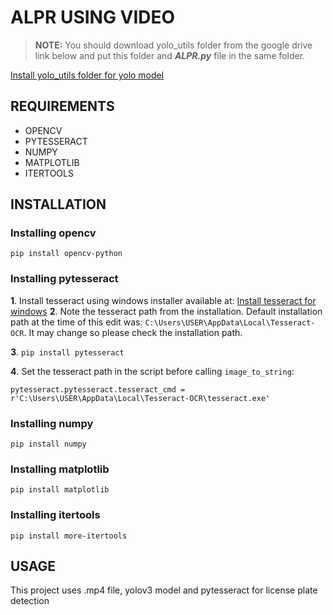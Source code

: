 # ALPR USING VIDEO

> **NOTE:** You should download yolo_utils folder from the google drive link below and put this folder and ***ALPR.py*** file in the same folder.  

[Install yolo_utils folder for yolo model](https://drive.google.com/drive/folders/1Aea2ZMeMf9Teans9awg7AIE2bkiTWJjG?usp=sharing)
## REQUIREMENTS

- OPENCV
- PYTESSERACT
- NUMPY
- MATPLOTLIB
- ITERTOOLS


## INSTALLATION
### Installing opencv
`pip install opencv-python`

### Installing pytesseract
**1**. Install tesseract using windows installer available at: [Install tesseract for windows](https://github.com/UB-Mannheim/tesseract/wiki)
**2**. Note the tesseract path from the installation. Default installation path at the time of this edit was:  `C:\Users\USER\AppData\Local\Tesseract-OCR`. It may change so please check the installation path.

**3**.  `pip install pytesseract`

**4**. Set the tesseract path in the script before calling  `image_to_string`:

`pytesseract.pytesseract.tesseract_cmd = r'C:\Users\USER\AppData\Local\Tesseract-OCR\tesseract.exe'`

### Installing numpy
`pip install numpy`
### Installing matplotlib
`pip install matplotlib`
### Installing itertools
`pip install more-itertools`

## USAGE
This project uses .mp4 file, yolov3 model and pytesseract for license plate detection  

